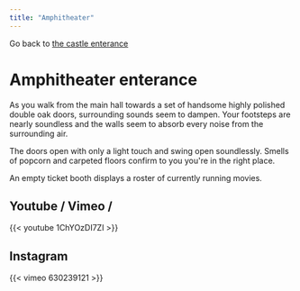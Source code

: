 ```yaml
---
title: "Amphitheater"
---
```

Go back to [the castle enterance](_index.md)

# Amphitheater enterance
As you walk from the main hall towards a set of handsome highly polished double oak doors, surrounding sounds seem to dampen. Your footsteps are nearly soundless and the walls seem to absorb every noise from the surrounding air. 

The doors open with only a light touch and swing open soundlessly. Smells of popcorn and carpeted floors confirm to you you're in the right place.

An empty ticket booth displays a roster of currently running movies.

## Youtube / Vimeo / 
{{< youtube 1ChYOzDI7ZI >}}

## Instagram
{{< vimeo 630239121 >}}
